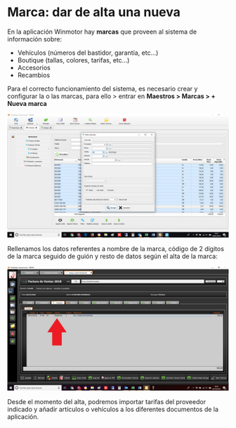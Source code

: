 # Marca: dar de alta una nueva

En la aplicación Winmotor hay **marcas** que proveen al sistema de información sobre:

* Vehículos \(números del bastidor, garantía, etc...\)
* Boutique \(tallas, colores, tarifas, etc...\)
* Accesorios
* Recambios

Para el correcto funcionamiento del sistema, es necesario crear y configurar la o las marcas, para ello &gt; entrar en **Maestros &gt; Marcas &gt; + Nueva marca**

![](../.gitbook/assets/image%20%28203%29.png)

Rellenamos los datos referentes a nombre de la marca, código de 2 dígitos de la marca seguido de guión y resto de datos según el alta de la marca:

![](../.gitbook/assets/image%20%28376%29.png)

Desde el momento del alta, podremos importar tarifas del proveedor indicado y añadir artículos o vehículos a los diferentes documentos de la aplicación.


